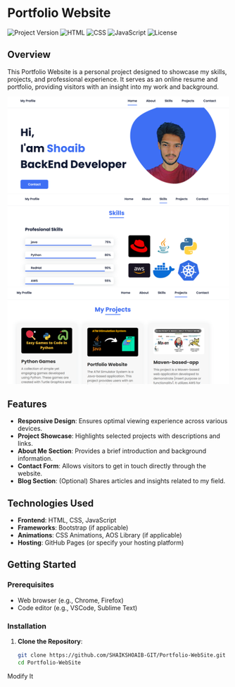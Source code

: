 # Portfolio Website

![Project Version](https://img.shields.io/badge/version-1.0-blue)
![HTML](https://img.shields.io/badge/language-HTML-orange)
![CSS](https://img.shields.io/badge/language-CSS-blue)
![JavaScript](https://img.shields.io/badge/language-JavaScript-yellow)
![License](https://img.shields.io/badge/license-MIT-green)

## Overview

This Portfolio Website is a personal project designed to showcase my skills, projects, and professional experience. It serves as an online resume and portfolio, providing visitors with an insight into my work and background.

![Alt text](assets/img/p1.png)
![Alt text](assets/img/p2.png)
![Alt text](assets/img/p3.png)

## Features

- **Responsive Design**: Ensures optimal viewing experience across various devices.
- **Project Showcase**: Highlights selected projects with descriptions and links.
- **About Me Section**: Provides a brief introduction and background information.
- **Contact Form**: Allows visitors to get in touch directly through the website.
- **Blog Section**: (Optional) Shares articles and insights related to my field.

## Technologies Used

- **Frontend**: HTML, CSS, JavaScript
- **Frameworks**: Bootstrap (if applicable)
- **Animations**: CSS Animations, AOS Library (if applicable)
- **Hosting**: GitHub Pages (or specify your hosting platform)

## Getting Started

### Prerequisites

- Web browser (e.g., Chrome, Firefox)
- Code editor (e.g., VSCode, Sublime Text)

### Installation

1. **Clone the Repository**:

   ```bash
   git clone https://github.com/SHAIKSHOAIB-GIT/Portfolio-WebSite.git
   cd Portfolio-WebSite

Modify It
